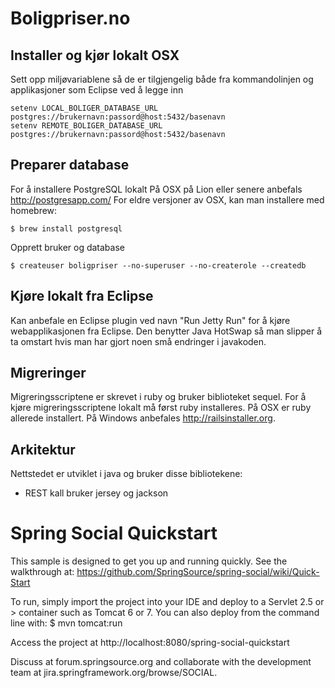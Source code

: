 Boligpriser.no
==============

## Installer og kjør lokalt OSX

Sett opp miljøvariablene så de er tilgjengelig både fra kommandolinjen og applikasjoner som Eclipse ved å legge inn

    setenv LOCAL_BOLIGER_DATABASE_URL postgres://brukernavn:passord@host:5432/basenavn
    setenv REMOTE_BOLIGER_DATABASE_URL postgres://brukernavn:passord@host:5432/basenavn

## Preparer database

For å installere PostgreSQL lokalt På OSX på Lion eller senere anbefals http://postgresapp.com/
For eldre versjoner av OSX, kan man installere med homebrew:

    $ brew install postgresql

Opprett bruker og database

    $ createuser boligpriser --no-superuser --no-createrole --createdb


## Kjøre lokalt fra Eclipse

Kan anbefale en Eclipse plugin ved navn "Run Jetty Run" for å kjøre webapplikasjonen fra Eclipse.
Den benytter Java HotSwap så man slipper å ta omstart hvis man har gjort noen små endringer i javakoden.

## Migreringer

Migreringsscriptene er skrevet i ruby og bruker biblioteket sequel. For å kjøre migreringsscriptene lokalt må først ruby installeres. På OSX er ruby allerede installert. På Windows anbefales http://railsinstaller.org.

## Arkitektur

Nettstedet er utviklet i java og bruker disse bibliotekene:

 * REST kall bruker jersey og jackson


Spring Social Quickstart
========================
This sample is designed to get you up and running quickly.
See the walkthrough at: https://github.com/SpringSource/spring-social/wiki/Quick-Start

To run, simply import the project into your IDE and deploy to a Servlet 2.5 or > container such as Tomcat 6 or 7.
You can also deploy from the command line with:
$ mvn tomcat:run

Access the project at http://localhost:8080/spring-social-quickstart

Discuss at forum.springsource.org and collaborate with the development team at jira.springframework.org/browse/SOCIAL.
